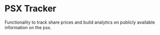 # PSX Tracker

Functionality to track share prices and build analytics on publicly available information on the psx.